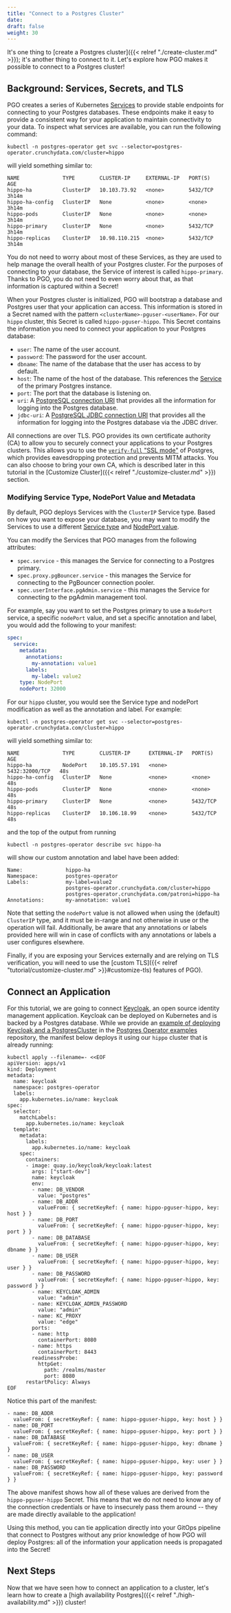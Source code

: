 ```yaml
---
title: "Connect to a Postgres Cluster"
date:
draft: false
weight: 30
---
```


It's one thing to [create a Postgres cluster]({{< relref "./create-cluster.md" >}}); it's another thing to connect to it. Let's explore how PGO makes it possible to connect to a Postgres cluster!

## Background: Services, Secrets, and TLS

PGO creates a series of Kubernetes [Services](https://kubernetes.io/docs/concepts/services-networking/service/) to provide stable endpoints for connecting to your Postgres databases. These endpoints make it easy to provide a consistent way for your application to maintain connectivity to your data. To inspect what services are available, you can run the following command:

```
kubectl -n postgres-operator get svc --selector=postgres-operator.crunchydata.com/cluster=hippo
```

will yield something similar to:

```
NAME              TYPE        CLUSTER-IP     EXTERNAL-IP   PORT(S)    AGE
hippo-ha          ClusterIP   10.103.73.92   <none>        5432/TCP   3h14m
hippo-ha-config   ClusterIP   None           <none>        <none>     3h14m
hippo-pods        ClusterIP   None           <none>        <none>     3h14m
hippo-primary     ClusterIP   None           <none>        5432/TCP   3h14m
hippo-replicas    ClusterIP   10.98.110.215  <none>        5432/TCP   3h14m
```

You do not need to worry about most of these Services, as they are used to help manage the overall health of your Postgres cluster. For the purposes of connecting to your database, the Service of interest is called `hippo-primary`. Thanks to PGO, you do not need to even worry about that, as that information is captured within a Secret!

When your Postgres cluster is initialized, PGO will bootstrap a database and Postgres user that your application can access. This information is stored in a Secret named with the pattern `<clusterName>-pguser-<userName>`. For our `hippo` cluster, this Secret is called `hippo-pguser-hippo`. This Secret contains the information you need to connect your application to your Postgres database:

- `user`: The name of the user account.
- `password`: The password for the user account.
- `dbname`: The name of the database that the user has access to by default.
- `host`: The name of the host of the database. This references the [Service](https://kubernetes.io/docs/concepts/services-networking/service/) of the primary Postgres instance.
- `port`: The port that the database is listening on.
- `uri`: A [PostgreSQL connection URI](https://www.postgresql.org/docs/current/libpq-connect.html#LIBPQ-CONNSTRING) that provides all the information for logging into the Postgres database.
- `jdbc-uri`: A [PostgreSQL JDBC connection URI](https://jdbc.postgresql.org/documentation/head/connect.html) that provides all the information for logging into the Postgres database via the JDBC driver.

All connections are over TLS. PGO provides its own certificate authority (CA) to allow you to securely connect your applications to your Postgres clusters. This allows you to use the [`verify-full` "SSL mode"](https://www.postgresql.org/docs/current/libpq-ssl.html#LIBPQ-SSL-SSLMODE-STATEMENTS) of Postgres, which provides eavesdropping protection and prevents MITM attacks. You can also choose to bring your own CA, which is described later in this tutorial in the [Customize Cluster]({{< relref "./customize-cluster.md" >}}) section.

### Modifying Service Type, NodePort Value and Metadata

By default, PGO deploys Services with the `ClusterIP` Service type. Based on how you want to expose your database,
you may want to modify the Services to use a different
[Service type](https://kubernetes.io/docs/concepts/services-networking/service/#publishing-services-service-types)
and [NodePort value](https://kubernetes.io/docs/concepts/services-networking/service/#type-nodeport).

You can modify the Services that PGO manages from the following attributes:

- `spec.service` - this manages the Service for connecting to a Postgres primary.
- `spec.proxy.pgBouncer.service` - this manages the Service for connecting to the PgBouncer connection pooler.
- `spec.userInterface.pgAdmin.service` - this manages the Service for connecting to the pgAdmin management tool.

For example, say you want to set the Postgres primary to use a `NodePort` service, a specific `nodePort` value, and set
a specific annotation and label, you would add the following to your manifest:

```yaml
spec:
  service:
    metadata:
      annotations:
        my-annotation: value1
      labels:
        my-label: value2
    type: NodePort
    nodePort: 32000
```

For our `hippo` cluster, you would see the Service type and nodePort modification as well as the annotation and label.
For example:

```
kubectl -n postgres-operator get svc --selector=postgres-operator.crunchydata.com/cluster=hippo
```

will yield something similar to:

```
NAME              TYPE        CLUSTER-IP      EXTERNAL-IP   PORT(S)          AGE
hippo-ha          NodePort    10.105.57.191   <none>        5432:32000/TCP   48s
hippo-ha-config   ClusterIP   None            <none>        <none>           48s
hippo-pods        ClusterIP   None            <none>        <none>           48s
hippo-primary     ClusterIP   None            <none>        5432/TCP         48s
hippo-replicas    ClusterIP   10.106.18.99    <none>        5432/TCP         48s
```

and the top of the output from running

```
kubectl -n postgres-operator describe svc hippo-ha
```

will show our custom annotation and label have been added:

```
Name:              hippo-ha
Namespace:         postgres-operator
Labels:            my-label=value2
                   postgres-operator.crunchydata.com/cluster=hippo
                   postgres-operator.crunchydata.com/patroni=hippo-ha
Annotations:       my-annotation: value1
```

Note that setting the `nodePort` value is not allowed when using the (default) `ClusterIP` type, and it must be in-range
and not otherwise in use or the operation will fail. Additionally, be aware that any annotations or labels provided here
will win in case of conflicts with any annotations or labels a user configures elsewhere.

Finally, if you are exposing your Services externally and are relying on TLS
verification, you will need to use the [custom TLS]({{< relref "tutorial/customize-cluster.md" >}}#customize-tls)
features of PGO).

## Connect an Application

For this tutorial, we are going to connect [Keycloak](https://www.keycloak.org/), an open source
identity management application. Keycloak can be deployed on Kubernetes and is backed by a Postgres
database. While we provide an [example of deploying Keycloak and a PostgresCluster](https://github.com/CrunchyData/postgres-operator-examples/tree/main/kustomize/keycloak)
in the [Postgres Operator examples](https://github.com/CrunchyData/postgres-operator-examples)
repository, the manifest below deploys it using our `hippo` cluster that is already running:

```
kubectl apply --filename=- <<EOF
apiVersion: apps/v1
kind: Deployment
metadata:
  name: keycloak
  namespace: postgres-operator
  labels:
    app.kubernetes.io/name: keycloak
spec:
  selector:
    matchLabels:
      app.kubernetes.io/name: keycloak
  template:
    metadata:
      labels:
        app.kubernetes.io/name: keycloak
    spec:
      containers:
      - image: quay.io/keycloak/keycloak:latest
        args: ["start-dev"]
        name: keycloak
        env:
        - name: DB_VENDOR
          value: "postgres"
        - name: DB_ADDR
          valueFrom: { secretKeyRef: { name: hippo-pguser-hippo, key: host } }
        - name: DB_PORT
          valueFrom: { secretKeyRef: { name: hippo-pguser-hippo, key: port } }
        - name: DB_DATABASE
          valueFrom: { secretKeyRef: { name: hippo-pguser-hippo, key: dbname } }
        - name: DB_USER
          valueFrom: { secretKeyRef: { name: hippo-pguser-hippo, key: user } }
        - name: DB_PASSWORD
          valueFrom: { secretKeyRef: { name: hippo-pguser-hippo, key: password } }
        - name: KEYCLOAK_ADMIN
          value: "admin"
        - name: KEYCLOAK_ADMIN_PASSWORD
          value: "admin"
        - name: KC_PROXY
          value: "edge"
        ports:
        - name: http
          containerPort: 8080
        - name: https
          containerPort: 8443
        readinessProbe:
          httpGet:
            path: /realms/master
            port: 8080
      restartPolicy: Always
EOF
```

Notice this part of the manifest:

```
- name: DB_ADDR
  valueFrom: { secretKeyRef: { name: hippo-pguser-hippo, key: host } }
- name: DB_PORT
  valueFrom: { secretKeyRef: { name: hippo-pguser-hippo, key: port } }
- name: DB_DATABASE
  valueFrom: { secretKeyRef: { name: hippo-pguser-hippo, key: dbname } }
- name: DB_USER
  valueFrom: { secretKeyRef: { name: hippo-pguser-hippo, key: user } }
- name: DB_PASSWORD
  valueFrom: { secretKeyRef: { name: hippo-pguser-hippo, key: password } }
```

The above manifest shows how all of these values are derived from the `hippo-pguser-hippo` Secret. This means that we do not need to know any of the connection credentials or have to insecurely pass them around -- they are made directly available to the application!

Using this method, you can tie application directly into your GitOps pipeline that connect to Postgres without any prior knowledge of how PGO will deploy Postgres: all of the information your application needs is propagated into the Secret!

## Next Steps

Now that we have seen how to connect an application to a cluster, let's learn how to create a [high availability Postgres]({{< relref "./high-availability.md" >}}) cluster!
